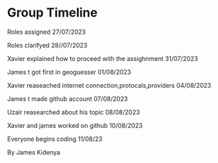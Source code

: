 <!DOCTYPE html>
<html lang="en">
<head>
  <link rel="" href="">
  <h1>Group Timeline</h1> 
<p>Roles assigned	27/07/2023</p>
<p>Roles clarifyed	28//07/2023</p>
<p>Xavier explained how to proceed with the assighnment	31/07/2023</p>
<p>James t got first in geoguesser	01/08/2023</p>
<p>Xavier reaseached internet connection,protocals,providers	04/08/2023</p>
<p>James t made github account	07/08/2023</p>
<p>Uzair reasearched about his topic	08/08/2023</p>
<p>Xavier and james worked on github	10/08/2023</p>
<p>Everyone begins coding  11/08/23</p>
  
</head>
<body>
   
  <p>By James Kidenya</p>
</body>
</html>
